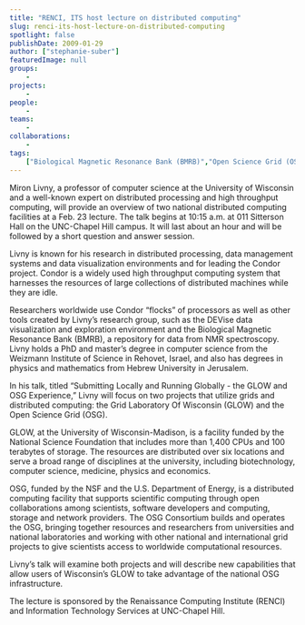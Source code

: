 ```yaml
---
title: "RENCI, ITS host lecture on distributed computing"
slug: renci-its-host-lecture-on-distributed-computing
spotlight: false
publishDate: 2009-01-29
author: ["stephanie-suber"]
featuredImage: null
groups:
    - 
projects:
    - 
people:
    - 
teams: 
    - 
collaborations:
    - 
tags:
    ["Biological Magnetic Resonance Bank (BMRB)","Open Science Grid (OSG)"]
---
```

Miron Livny, a professor of computer science at the University of Wisconsin and a well-known expert on distributed processing and high throughput computing, will provide an overview of two national distributed computing facilities at a Feb. 23 lecture. The talk begins at 10:15 a.m. at 011 Sitterson Hall on the UNC-Chapel Hill campus. It will last about an hour and will be followed by a short question and answer session.

<!--more-->

Livny is known for his research in distributed processing, data management systems and data visualization environments and for leading the Condor project. Condor is a widely used high throughput computing system that harnesses the resources of large collections of distributed machines while they are idle.

Researchers worldwide use Condor “flocks” of processors as well as other tools created by Livny’s research group, such as the DEVise data visualization and exploration environment and the Biological Magnetic Resonance Bank (BMRB), a repository for data from NMR spectroscopy. Livny holds a PhD and master’s degree in computer science from the Weizmann Institute of Science in Rehovet, Israel, and also has degrees in physics and mathematics from Hebrew University in Jerusalem.

In his talk, titled “Submitting Locally and Running Globally - the GLOW and OSG Experience,” Livny will focus on two projects that utilize grids and distributed computing: the Grid Laboratory Of Wisconsin (GLOW) and the Open Science Grid (OSG).

GLOW, at the University of Wisconsin-Madison, is a facility funded by the National Science Foundation that includes more than 1,400 CPUs and 100 terabytes of storage. The resources are distributed over six locations and serve a broad range of disciplines at the university, including biotechnology, computer science, medicine, physics and economics.

OSG, funded by the NSF and the U.S. Department of Energy, is a distributed computing facility that supports scientific computing through open collaborations among scientists, software developers and computing, storage and network providers. The OSG Consortium builds and operates the OSG, bringing together resources and researchers from universities and national laboratories and working with other national and international grid projects to give scientists access to worldwide computational resources.

Livny’s talk will examine both projects and will describe new capabilities that allow users of Wisconsin’s GLOW to take advantage of the national OSG infrastructure.

The lecture is sponsored by the Renaissance Computing Institute (RENCI) and Information Technology Services at UNC-Chapel Hill.
